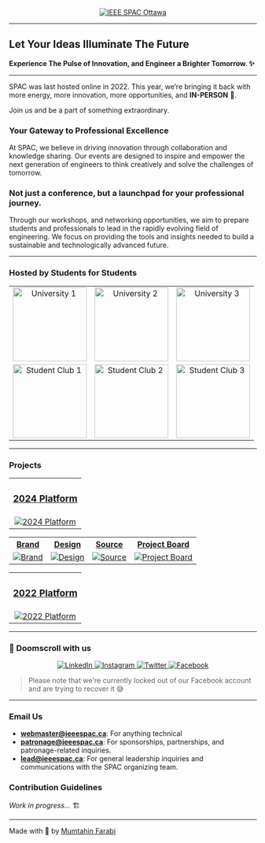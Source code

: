 <div align="center">
    <a href="https://ieeespac.ca">
        <img src="https://github.com/user-attachments/assets/0bc53f71-2cbb-4fa8-8687-374576168f28" alt="IEEE SPAC Ottawa">
    </a>
</div>

<hr/>

## Let Your Ideas Illuminate The Future
**Experience The Pulse of Innovation, and Engineer a Brighter Tomorrow. ✨**

<hr/>

SPAC was last hosted online in 2022. This year, we’re bringing it back with more energy, more innovation, more opportunities, and **IN-PERSON** 🥳.

Join us and be a part of something extraordinary.

### Your Gateway to Professional Excellence

At SPAC, we believe in driving innovation through collaboration and knowledge sharing. Our events are designed to inspire and empower the next generation of engineers to think creatively and solve the challenges of tomorrow.

### Not just a conference, but a launchpad for your professional journey.

Through our workshops, and networking opportunities, we aim to prepare students and professionals to lead in the rapidly evolving field of engineering. We focus on providing the tools and insights needed to build a sustainable and technologically advanced future.

---

### Hosted by Students for Students
<div align="center">
    <table>
        <tr>
            <td align="center">
                <a href="https://www.uottawa.ca">
                    <img src="https://github.com/user-attachments/assets/f392bb75-a8b6-46e1-bca1-c6e84def0b0b" alt="University 1" width="150">
                </a>
            </td>
            <td align="center">
                <a href="https://www.algonquincollege.com">
                    <img src="https://github.com/user-attachments/assets/ca500f8e-ffeb-4f60-9966-0a77aa80c666" alt="University 2" width="150">
                </a>
            </td>
            <td align="center">
                <a href="https://carleton.ca">
                    <img src="https://github.com/user-attachments/assets/51b50cf0-5fbe-453c-a86e-11743981d328" alt="University 3" width="150">
                </a>
            </td>
        </tr>
        <tr>
            <td align="center">
                <a href="https://ieeeuottawa.ca">
                    <img src="https://github.com/user-attachments/assets/4a59d3e7-01fa-475e-8e50-788a0b279f25" alt="Student Club 1" width="150">
                </a>
            </td>
            <td align="center">
                <a href="https://edu.ieee.org/ca-algonquin/">
                    <img src="https://github.com/user-attachments/assets/157d6b4d-e266-43ed-a297-d62ebaf5ca4a" alt="Student Club 2" width="150">
                </a>
            </td>
            <td align="center">
                <a href="https://www.ieeecarleton.ca">
                    <img src="https://github.com/user-attachments/assets/23af01ad-d1db-4084-8a74-1ec89f04f93a" alt="Student Club 3" width="150">
                </a>
            </td>
        </tr>
    </table>
</div>

---

### Projects


<table align="center">
    <tr>
        <th align="center"><h3><a href="https://ieeespac.ca">2024 Platform</a></h3></th>
    </tr>
    <tr>
        <td align="center">
            <a href="https://github.com/ieee-spac/2024">
                <img src="https://github.com/user-attachments/assets/137af3c0-f78b-478f-ba88-853562e26bba" alt="2024 Platform">
            </a>
        </td>
    </tr>
</table>

<table align="center">
    <tr>
        <th align="center"><a href="https://www.figma.com/design/rxRdlFbCkzJDezvIPPaQvo/IEEE-SPAC-2024-Website?node-id=492-561&t=JQ71yLIitUFP0EG8-1"><strong>Brand</strong></a></th>
        <th align="center"><a href="https://www.figma.com/design/rxRdlFbCkzJDezvIPPaQvo/IEEE-SPAC-2024-Website?node-id=492-561&t=JQ71yLIitUFP0EG8-1"><strong>Design</strong></a></th>
        <th align="center"><a href="https://github.com/ieee-spac/2024"><strong>Source</strong></a></th>
        <th align="center"><a href="https://github.com/orgs/ieee-spac/projects/4"><strong>Project Board</strong></a></th>
    </tr>
    <tr>
        <td align="center">
            <a href="https://www.figma.com/design/rxRdlFbCkzJDezvIPPaQvo/IEEE-SPAC-2024-Website?node-id=492-561&t=JQ71yLIitUFP0EG8-1">
                <img src="https://github.com/user-attachments/assets/3e413c0b-b8c6-48af-9d35-afb1062a7608" alt="Brand">
            </a>
        </td>
        <td align="center">
            <a href="https://www.figma.com/design/rxRdlFbCkzJDezvIPPaQvo/IEEE-SPAC-2024-Website?node-id=492-561&t=JQ71yLIitUFP0EG8-1">
                <img src="https://github.com/user-attachments/assets/c6ec02bf-2512-48e3-ad71-fd6b70d9657b" alt="Design">
            </a>
        </td>
        <td align="center">
            <a href="https://github.com/ieee-spac/2024">
                <img src="https://github.com/user-attachments/assets/734fc061-84bd-457f-b9fa-a0b7a078aded" alt="Source">
            </a>
        </td>
        <td align="center">
            <a href="https://github.com/orgs/ieee-spac/projects/4">
                <img src="https://github.com/user-attachments/assets/86ed0680-d716-4e2f-b324-92efcb54a502" alt="Project Board">
            </a>
        </td>
    </tr>
</table>

<table align="center">
    <tr>
        <th align="center"><h3><a href="https://github.com/ieee-spac/2022">2022 Platform</a></h3></th>
    </tr>
    <tr>
        <td align="center">
            <a href="https://github.com/ieee-spac/2022">
                <img src="https://github.com/user-attachments/assets/53a13bb9-b5c6-4bf4-8b25-42399f660f03" alt="2022 Platform">
            </a>
        </td>
    </tr>
</table>

---

### 📱 Doomscroll with us

<p align="center">
    <a href="https://www.linkedin.com/company/ieee-spac-ottawa">
        <img src="https://img.icons8.com/?size=100&id=MR3dZdlA53te&format=png&color=000000" alt="LinkedIn">
    </a>
    <a href="https://www.instagram.com/ieeespac/?hl=en">
        <img src="https://img.icons8.com/?size=100&id=nj0Uj45LGUYh&format=png&color=000000" alt="Instagram">
    </a>
    <a href="https://www.youtube.com/watch?v=dQw4w9WgXcQ" target="_blank">
        <img src="https://github.com/user-attachments/assets/4fcc87c8-a62a-4ddf-899b-91addaf2b8e1" alt="Twitter">
    </a>
    <a href="https://www.facebook.com/ieeespacottawa/">
        <img src="https://github.com/user-attachments/assets/afc18270-8b1b-44a8-834a-b3356578539c" alt="Facebook">
    </a>
</p>


> Please note that we're currently locked out of our Facebook account and are trying to recover it 😅

---

### Email Us

- **webmaster@ieeespac.ca**: For anything technical
- **patronage@ieeespac.ca**: For sponsorships, partnerships, and patronage-related inquiries.
- **lead@ieeespac.ca**: For general leadership inquiries and communications with the SPAC organizing team.

### Contribution Guidelines

_Work in progress..._ 🏗️

---

Made with 💙 by [Mumtahin Farabi](https://github.com/mfarabi619)
